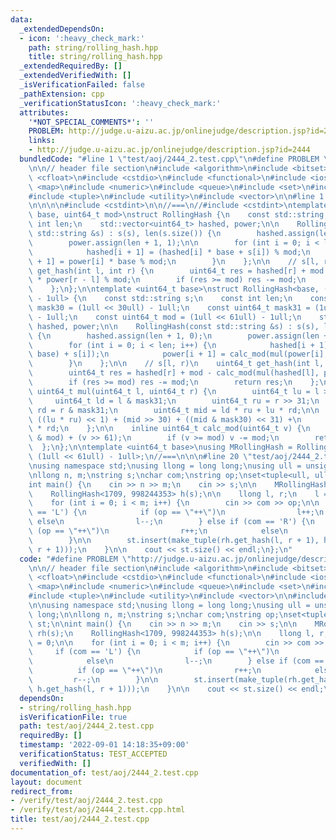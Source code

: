 ```yaml
---
data:
  _extendedDependsOn:
  - icon: ':heavy_check_mark:'
    path: string/rolling_hash.hpp
    title: string/rolling_hash.hpp
  _extendedRequiredBy: []
  _extendedVerifiedWith: []
  _isVerificationFailed: false
  _pathExtension: cpp
  _verificationStatusIcon: ':heavy_check_mark:'
  attributes:
    '*NOT_SPECIAL_COMMENTS*': ''
    PROBLEM: http://judge.u-aizu.ac.jp/onlinejudge/description.jsp?id=2444
    links:
    - http://judge.u-aizu.ac.jp/onlinejudge/description.jsp?id=2444
  bundledCode: "#line 1 \"test/aoj/2444_2.test.cpp\"\n#define PROBLEM \"http://judge.u-aizu.ac.jp/onlinejudge/description.jsp?id=2444\"\
    \n\n// header file section\n#include <algorithm>\n#include <bitset>\n#include\
    \ <cfloat>\n#include <cstdio>\n#include <functional>\n#include <iostream>\n#include\
    \ <map>\n#include <numeric>\n#include <queue>\n#include <set>\n#include <stack>\n\
    #include <tuple>\n#include <utility>\n#include <vector>\n\n#line 1 \"string/rolling_hash.hpp\"\
    \n\n\n\n#include <cstdint>\n\n//===\n//#include <cstdint>\ntemplate <uint64_t\
    \ base, uint64_t mod>\nstruct RollingHash {\n    const std::string s;\n    const\
    \ int len;\n    std::vector<uint64_t> hashed, power;\n\n    RollingHash(const\
    \ std::string &s) : s(s), len(s.size()) {\n        hashed.assign(len + 1, 0);\n\
    \        power.assign(len + 1, 1);\n\n        for (int i = 0; i < len; i++) {\n\
    \            hashed[i + 1] = (hashed[i] * base + s[i]) % mod;\n            power[i\
    \ + 1] = power[i] * base % mod;\n        }\n    };\n\n    // s[l, r)\n    uint64_t\
    \ get_hash(int l, int r) {\n        uint64_t res = hashed[r] + mod - hashed[l]\
    \ * power[r - l] % mod;\n        if (res >= mod) res -= mod;\n        return res;\n\
    \    };\n};\n\ntemplate <uint64_t base>\nstruct RollingHash<base, (1ull << 61ull)\
    \ - 1ull> {\n    const std::string s;\n    const int len;\n    const uint64_t\
    \ mask30 = (1ull << 30ull) - 1ull;\n    const uint64_t mask31 = (1ull << 31ull)\
    \ - 1ull;\n    const uint64_t mod = (1ull << 61ull) - 1ull;\n    std::vector<uint64_t>\
    \ hashed, power;\n\n    RollingHash(const std::string &s) : s(s), len(s.size())\
    \ {\n        hashed.assign(len + 1, 0);\n        power.assign(len + 1, 1);\n\n\
    \        for (int i = 0; i < len; i++) {\n            hashed[i + 1] = calc_mod(mul(hashed[i],\
    \ base) + s[i]);\n            power[i + 1] = calc_mod(mul(power[i], base));\n\
    \        }\n    };\n\n    // s[l, r)\n    uint64_t get_hash(int l, int r) {\n\
    \        uint64_t res = hashed[r] + mod - calc_mod(mul(hashed[l], power[r - l]));\n\
    \        if (res >= mod) res -= mod;\n        return res;\n    };\n\n    inline\
    \ uint64_t mul(uint64_t l, uint64_t r) {\n        uint64_t lu = l >> 31;\n   \
    \     uint64_t ld = l & mask31;\n        uint64_t ru = r >> 31;\n        uint64_t\
    \ rd = r & mask31;\n        uint64_t mid = ld * ru + lu * rd;\n\n        return\
    \ ((lu * ru) << 1) + (mid >> 30) + ((mid & mask30) << 31) +\n               ld\
    \ * rd;\n    };\n\n    inline uint64_t calc_mod(uint64_t v) {\n        v = (v\
    \ & mod) + (v >> 61);\n        if (v >= mod) v -= mod;\n        return v;\n  \
    \  };\n};\n\ntemplate <uint64_t base>\nusing MRollingHash = RollingHash<base,\
    \ (1ull << 61ull) - 1ull>;\n//===\n\n\n#line 20 \"test/aoj/2444_2.test.cpp\"\n\
    \nusing namespace std;\nusing llong = long long;\nusing ull = unsigned long long;\n\
    \nllong n, m;\nstring s;\nchar com;\nstring op;\nset<tuple<ull, ull>> st;\n\n\
    int main() {\n    cin >> n >> m;\n    cin >> s;\n\n    MRollingHash<1710> rh(s);\n\
    \    RollingHash<1709, 998244353> h(s);\n\n    llong l, r;\n    l = r = 0;\n\n\
    \    for (int i = 0; i < m; i++) {\n        cin >> com >> op;\n\n        if (com\
    \ == 'L') {\n            if (op == \"++\")\n                l++;\n           \
    \ else\n                l--;\n        } else if (com == 'R') {\n            if\
    \ (op == \"++\")\n                r++;\n            else\n                r--;\n\
    \        }\n\n        st.insert(make_tuple(rh.get_hash(l, r + 1), h.get_hash(l,\
    \ r + 1)));\n    }\n\n    cout << st.size() << endl;\n};\n"
  code: "#define PROBLEM \"http://judge.u-aizu.ac.jp/onlinejudge/description.jsp?id=2444\"\
    \n\n// header file section\n#include <algorithm>\n#include <bitset>\n#include\
    \ <cfloat>\n#include <cstdio>\n#include <functional>\n#include <iostream>\n#include\
    \ <map>\n#include <numeric>\n#include <queue>\n#include <set>\n#include <stack>\n\
    #include <tuple>\n#include <utility>\n#include <vector>\n\n#include \"../../string/rolling_hash.hpp\"\
    \n\nusing namespace std;\nusing llong = long long;\nusing ull = unsigned long\
    \ long;\n\nllong n, m;\nstring s;\nchar com;\nstring op;\nset<tuple<ull, ull>>\
    \ st;\n\nint main() {\n    cin >> n >> m;\n    cin >> s;\n\n    MRollingHash<1710>\
    \ rh(s);\n    RollingHash<1709, 998244353> h(s);\n\n    llong l, r;\n    l = r\
    \ = 0;\n\n    for (int i = 0; i < m; i++) {\n        cin >> com >> op;\n\n   \
    \     if (com == 'L') {\n            if (op == \"++\")\n                l++;\n\
    \            else\n                l--;\n        } else if (com == 'R') {\n  \
    \          if (op == \"++\")\n                r++;\n            else\n       \
    \         r--;\n        }\n\n        st.insert(make_tuple(rh.get_hash(l, r + 1),\
    \ h.get_hash(l, r + 1)));\n    }\n\n    cout << st.size() << endl;\n};\n"
  dependsOn:
  - string/rolling_hash.hpp
  isVerificationFile: true
  path: test/aoj/2444_2.test.cpp
  requiredBy: []
  timestamp: '2022-09-01 14:18:35+09:00'
  verificationStatus: TEST_ACCEPTED
  verifiedWith: []
documentation_of: test/aoj/2444_2.test.cpp
layout: document
redirect_from:
- /verify/test/aoj/2444_2.test.cpp
- /verify/test/aoj/2444_2.test.cpp.html
title: test/aoj/2444_2.test.cpp
---
```

